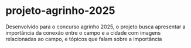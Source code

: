 # projeto-agrinho-2025

Desenvolvido para o concurso agrinho 2025, o projeto busca apresentar a importância da conexão entre o campo e a cidade com imagens relacionadas ao campo, e tópicos que falam sobre a importância
